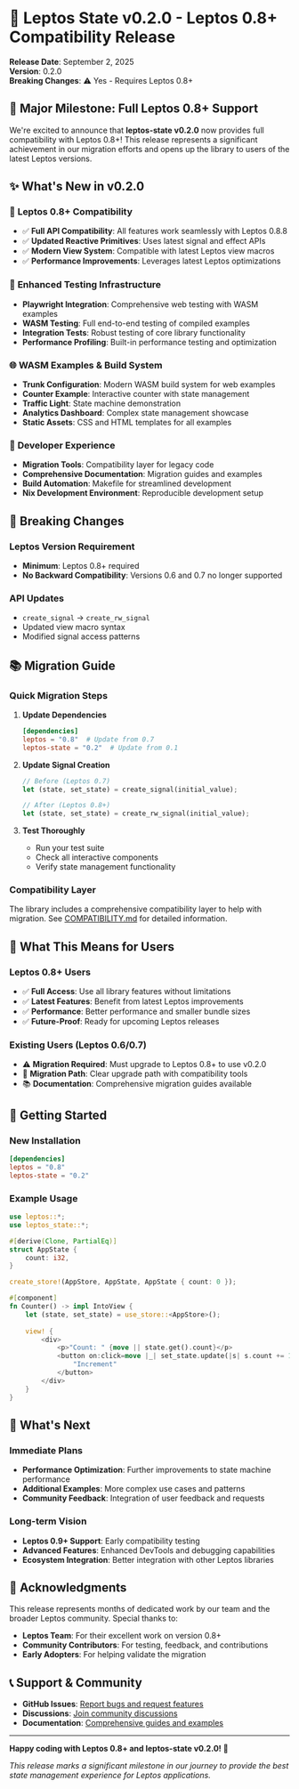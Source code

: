 # 🚀 Leptos State v0.2.0 - Leptos 0.8+ Compatibility Release

**Release Date**: September 2, 2025  
**Version**: 0.2.0  
**Breaking Changes**: ⚠️ Yes - Requires Leptos 0.8+

## 🎉 Major Milestone: Full Leptos 0.8+ Support

We're excited to announce that **leptos-state v0.2.0** now provides full compatibility with Leptos 0.8+! This release represents a significant achievement in our migration efforts and opens up the library to users of the latest Leptos versions.

## ✨ What's New in v0.2.0

### 🎯 **Leptos 0.8+ Compatibility**
- ✅ **Full API Compatibility**: All features work seamlessly with Leptos 0.8.8
- ✅ **Updated Reactive Primitives**: Uses latest signal and effect APIs
- ✅ **Modern View System**: Compatible with latest Leptos view macros
- ✅ **Performance Improvements**: Leverages latest Leptos optimizations

### 🧪 **Enhanced Testing Infrastructure**
- **Playwright Integration**: Comprehensive web testing with WASM examples
- **WASM Testing**: Full end-to-end testing of compiled examples
- **Integration Tests**: Robust testing of core library functionality
- **Performance Profiling**: Built-in performance testing and optimization

### 🌐 **WASM Examples & Build System**
- **Trunk Configuration**: Modern WASM build system for web examples
- **Counter Example**: Interactive counter with state management
- **Traffic Light**: State machine demonstration
- **Analytics Dashboard**: Complex state management showcase
- **Static Assets**: CSS and HTML templates for all examples

### 🔧 **Developer Experience**
- **Migration Tools**: Compatibility layer for legacy code
- **Comprehensive Documentation**: Migration guides and examples
- **Build Automation**: Makefile for streamlined development
- **Nix Development Environment**: Reproducible development setup

## 🚨 Breaking Changes

### **Leptos Version Requirement**
- **Minimum**: Leptos 0.8+ required
- **No Backward Compatibility**: Versions 0.6 and 0.7 no longer supported

### **API Updates**
- `create_signal` → `create_rw_signal`
- Updated view macro syntax
- Modified signal access patterns

## 📚 Migration Guide

### **Quick Migration Steps**
1. **Update Dependencies**
   ```toml
   [dependencies]
   leptos = "0.8"  # Update from 0.7
   leptos-state = "0.2"  # Update from 0.1
   ```

2. **Update Signal Creation**
   ```rust
   // Before (Leptos 0.7)
   let (state, set_state) = create_signal(initial_value);
   
   // After (Leptos 0.8+)
   let (state, set_state) = create_rw_signal(initial_value);
   ```

3. **Test Thoroughly**
   - Run your test suite
   - Check all interactive components
   - Verify state management functionality

### **Compatibility Layer**
The library includes a comprehensive compatibility layer to help with migration. See [COMPATIBILITY.md](docs/COMPATIBILITY.md) for detailed information.

## 🎯 What This Means for Users

### **Leptos 0.8+ Users**
- ✅ **Full Access**: Use all library features without limitations
- ✅ **Latest Features**: Benefit from latest Leptos improvements
- ✅ **Performance**: Better performance and smaller bundle sizes
- ✅ **Future-Proof**: Ready for upcoming Leptos releases

### **Existing Users (Leptos 0.6/0.7)**
- ⚠️ **Migration Required**: Must upgrade to Leptos 0.8+ to use v0.2.0
- 🔄 **Migration Path**: Clear upgrade path with compatibility tools
- 📚 **Documentation**: Comprehensive migration guides available

## 🚀 Getting Started

### **New Installation**
```toml
[dependencies]
leptos = "0.8"
leptos-state = "0.2"
```

### **Example Usage**
```rust
use leptos::*;
use leptos_state::*;

#[derive(Clone, PartialEq)]
struct AppState {
    count: i32,
}

create_store!(AppStore, AppState, AppState { count: 0 });

#[component]
fn Counter() -> impl IntoView {
    let (state, set_state) = use_store::<AppStore>();
    
    view! {
        <div>
            <p>"Count: " {move || state.get().count}</p>
            <button on:click=move |_| set_state.update(|s| s.count += 1)>
                "Increment"
            </button>
        </div>
    }
}
```

## 🔮 What's Next

### **Immediate Plans**
- **Performance Optimization**: Further improvements to state machine performance
- **Additional Examples**: More complex use cases and patterns
- **Community Feedback**: Integration of user feedback and requests

### **Long-term Vision**
- **Leptos 0.9+ Support**: Early compatibility testing
- **Advanced Features**: Enhanced DevTools and debugging capabilities
- **Ecosystem Integration**: Better integration with other Leptos libraries

## 🙏 Acknowledgments

This release represents months of dedicated work by our team and the broader Leptos community. Special thanks to:

- **Leptos Team**: For their excellent work on version 0.8+
- **Community Contributors**: For testing, feedback, and contributions
- **Early Adopters**: For helping validate the migration

## 📞 Support & Community

- **GitHub Issues**: [Report bugs and request features](https://github.com/cloud-shuttle/leptos-state/issues)
- **Discussions**: [Join community discussions](https://github.com/cloud-shuttle/leptos-state/discussions)
- **Documentation**: [Comprehensive guides and examples](https://cloud-shuttle.github.io/leptos-state/)

---

**Happy coding with Leptos 0.8+ and leptos-state v0.2.0! 🎉**

*This release marks a significant milestone in our journey to provide the best state management experience for Leptos applications.*
